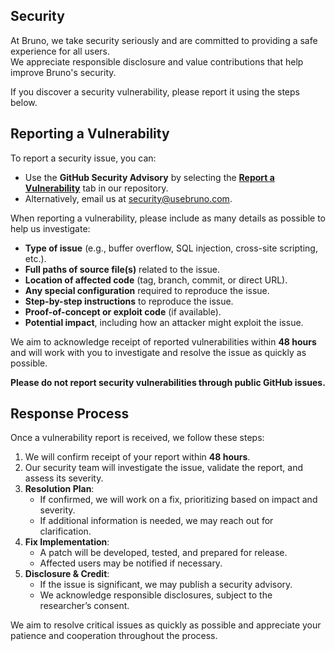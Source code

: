 ## Security  

At Bruno, we take security seriously and are committed to providing a safe experience for all users.  
We appreciate responsible disclosure and value contributions that help improve Bruno's security.  

If you discover a security vulnerability, please report it using the steps below.  

## Reporting a Vulnerability  

To report a security issue, you can:  

- Use the **GitHub Security Advisory** by selecting the **[Report a Vulnerability](https://github.com/usebruno/bruno/security/advisories/new)** tab in our repository.  
- Alternatively, email us at [security@usebruno.com](mailto:security@usebruno.com).  

When reporting a vulnerability, please include as many details as possible to help us investigate:  

- **Type of issue** (e.g., buffer overflow, SQL injection, cross-site scripting, etc.).  
- **Full paths of source file(s)** related to the issue.  
- **Location of affected code** (tag, branch, commit, or direct URL).  
- **Any special configuration** required to reproduce the issue.  
- **Step-by-step instructions** to reproduce the issue.  
- **Proof-of-concept or exploit code** (if available).  
- **Potential impact**, including how an attacker might exploit the issue.  

We aim to acknowledge receipt of reported vulnerabilities within **48 hours** and will work with you to investigate and resolve the issue as quickly as possible.  

**Please do not report security vulnerabilities through public GitHub issues.**  

## Response Process  

Once a vulnerability report is received, we follow these steps:  

1. We will confirm receipt of your report within **48 hours**.  
2. Our security team will investigate the issue, validate the report, and assess its severity.  
3. **Resolution Plan**:  
   - If confirmed, we will work on a fix, prioritizing based on impact and severity.  
   - If additional information is needed, we may reach out for clarification.  
4. **Fix Implementation**:  
   - A patch will be developed, tested, and prepared for release.  
   - Affected users may be notified if necessary.  
5. **Disclosure & Credit**:  
   - If the issue is significant, we may publish a security advisory.  
   - We acknowledge responsible disclosures, subject to the researcher’s consent.  

We aim to resolve critical issues as quickly as possible and appreciate your patience and cooperation throughout the process.  

